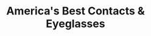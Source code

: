 ---
title: "America's Best Contacts & Eyeglasses"
url: /mayfield-heights/americas-best-contacts-and-eyeglasses/
shop: optician
---